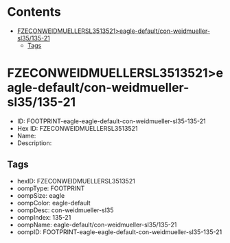 



Contents
========

* [FZECONWEIDMUELLERSL3513521>eagle-default/con-weidmueller-sl35/135-21](#fzeconweidmuellersl3513521eagle-defaultcon-weidmueller-sl35135-21)
	* [Tags](#tags)

# FZECONWEIDMUELLERSL3513521>eagle-default/con-weidmueller-sl35/135-21

- ID: FOOTPRINT-eagle-eagle-default-con-weidmueller-sl35-135-21
- Hex ID: FZECONWEIDMUELLERSL3513521
- Name: 
- Description: 

## Tags

- hexID: FZECONWEIDMUELLERSL3513521
- oompType: FOOTPRINT
- oompSize: eagle
- oompColor: eagle-default
- oompDesc: con-weidmueller-sl35
- oompIndex: 135-21
- oompName: eagle-default/con-weidmueller-sl35/135-21
- oompID: FOOTPRINT-eagle-eagle-default-con-weidmueller-sl35-135-21
